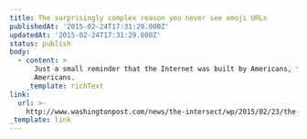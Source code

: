 ```yaml
---
title: The surprisingly complex reason you never see emoji URLs
publishedAt: '2015-02-24T17:31:29.000Z'
updatedAt: '2015-02-24T17:31:29.000Z'
status: publish
body:
  - content: >
      Just a small reminder that the Internet was built by Americans, for
      Americans.
    _template: richText
link:
  url: >-
    http://www.washingtonpost.com/news/the-intersect/wp/2015/02/23/the-surprisingly-complex-reason-you-never-see-emoji-urls/
_template: link
---
```



